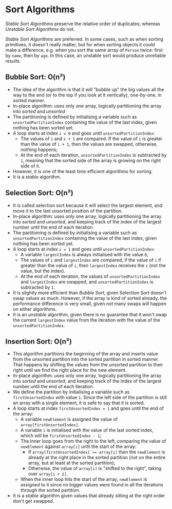 # Sort Algorithms
*Stable Sort Algorithms* preserve the relative order of duplicates; whereas *Unstable Sort
Algorithms* do not.

*Stable Sort Algorithms* are preferred. In some cases, such as when sorting primitives, it doesn't
really matter, but for when sorting objects it could make a difference, e.g. when you sort the same
array of `Person` twice: first by `name`, then by `age`. In this case, an unstable sort would
produce unreliable results.

## Bubble Sort: O(n²)
- The idea of the algorithm is that it will "bubble up" the big values all the way to the end (or to
  the top if you look at it vertically), one-by-one, in sorted manner.
- In-place algorithm: uses only one array, logically partitioning the array into *sorted* and
  *unsorted*
- The partitioning is defined by initialising a variable such as `unsortedPartitionIndex`
  containing the value of the last index, given nothing has been sorted yet.
- A loop starts at index `i = 0` and goes until `unsortedPartitionIndex`:
  - The values of `i` and `i + 1` are compared. If the value of `i` is greater than the value of
    `i + 1`, then the values are swapped, otherwise, nothing happens;
  - At the end of each iteration, `unsortedPartitionIndex` is subtracted by `1`, meaning that the
    sorted side of the array is growing on the right side of it.
- However, it is one of the least time efficient algorithms for sorting.
- It is a *stable* algorithm.

## Selection Sort: O(n²)
- It is called selection sort because it will select the largest element, and move it to the last
  unsorted position of the partition.
- In-place algorithm: uses only one array, logically partitioning the array into *sorted* and
  *unsorted*, and keeping track of the index of the largest number until the end of each iteration.
- The partitioning is defined by initialising a variable such as `unsortedPartitionIndex`
  containing the value of the last index, given nothing has been sorted yet.
- A loop starts at index `i = 1` and goes until `unsortedPartitionIndex`:
  - A variable `largestIndex` is always initialised with the value `0`;
  - The values of `i` and `largestIndex` are compared, if the value of `i` if greater than the value
    of `i`, then `largestIndex` receives the `i` (not the value, but the index).
  - At the end of each iteration, the values of `unsortedPartitionIndex` and `largestIndex` are
  swapped, and `unsortedPartitionIndex` is subtracted by `1`.
- It is slightly more efficient than *Bubble Sort*, given Selection Sort doesn't swap values as
  much. However, if the array is kind of sorted already, the performance difference is very small,
  given not many swaps will happen on either algorithms.
- It is an *unstable* algorithm, given there is no guarantee that it won't swap the current
  `largestIndex` value from the iteration with the value of the `unsortedPartitionIndex`.
  
## Insertion Sort: O(n²)
- This algorithm partitions the beginning of the array and inserts value from the unsorted partition
  into the sorted partition in sorted manner. That happens by shifting the values from the unsorted
  partition to their right until we find the right place for the new element.
- In-place algorithm: uses only one array, logically partitioning the array into *sorted* and
  *unsorted*, and keeping track of the index of the largest number until the end of each iteration.
- We define the partition by initialising a variable such as `firstUnsortedIndex` with value `1`.
  Since the left side of the partition is still an array with a single element, it is safe to say
  that it is sorted.
- A loop starts at index `firstUnsortedIndex = 1` and goes until the end of the array:
  - A variable `newElement` is assigned the value of `array[firstUnsortedIndex]`.
  - A variable `i` is initialised with the value of the last sorted index, which will be
    `firstUnsortedIndex - 1`;
  - The inner loop goes from the right to the left, comparing the value of `newElement` against
    `array[i]` until the start of the array:
      - If `array[firstUnsortedIndex] >= array[i]` then the `newElement` is already at the right
        place in the sorted partition (not on the entire array, but at least at the sorted
        partition);
      - Otherwise, the value of `array[i]` is "shifted to the right", taking over `array[i + 1]`.
  - When the inner loop hits the start of the array, `newElement` is assigned to it since no bigger
    values were found in all the iterations through the sorted partition.
- It is a *stable* algorithm given values that already sitting at the right order don't get swapped.